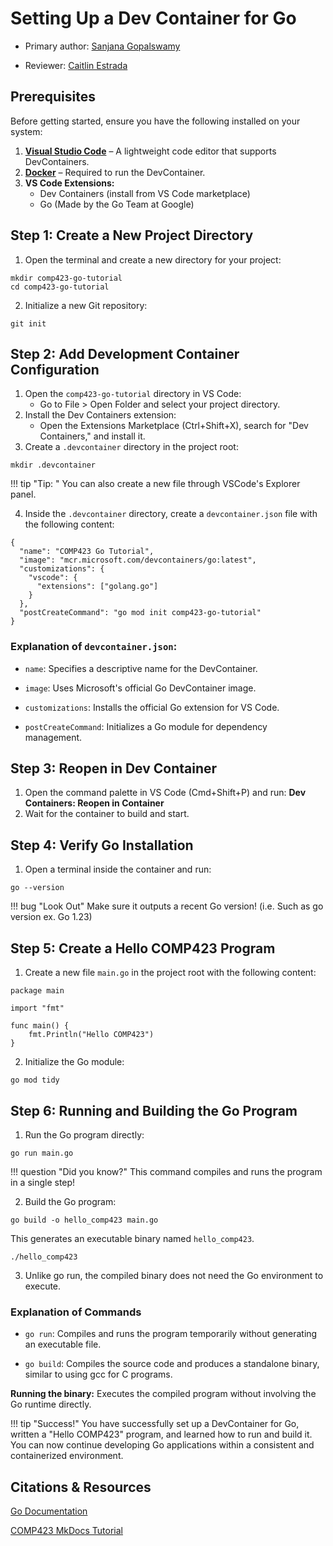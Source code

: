 # Setting Up a Dev Container for Go

* Primary author: [Sanjana Gopalswamy](https://github.com/sgopal08)

* Reviewer: [Caitlin Estrada](https://github.com/caitlinestrada27)


## Prerequisites

Before getting started, ensure you have the following installed on your system:

1. [**Visual Studio Code**](https://code.visualstudio.com/) – A lightweight code editor that supports DevContainers.
2. [**Docker**](https://www.docker.com/products/docker-desktop/) – Required to run the DevContainer.
3. **VS Code Extensions:**
    * Dev Containers (install from VS Code marketplace)
    * Go (Made by the Go Team at Google)

## Step 1: Create a New Project Directory
1. Open the terminal and create a new directory for your project:
```
mkdir comp423-go-tutorial
cd comp423-go-tutorial
```

2. Initialize a new Git repository:
```
git init
```

## Step 2: Add Development Container Configuration
1. Open the `comp423-go-tutorial` directory in VS Code:
    * Go to File > Open Folder and select your project directory.
2. Install the Dev Containers extension:    
    * Open the Extensions Marketplace (Ctrl+Shift+X), search for "Dev Containers," and install it.
3. Create a `.devcontainer` directory in the project root:
```
mkdir .devcontainer
```
!!! tip "Tip: "
    You can also create a new file through VSCode's Explorer panel.

4. Inside the `.devcontainer` directory, create a `devcontainer.json` file with the following content:

```
{
  "name": "COMP423 Go Tutorial",
  "image": "mcr.microsoft.com/devcontainers/go:latest",
  "customizations": {
    "vscode": {
      "extensions": ["golang.go"]
    }
  },
  "postCreateCommand": "go mod init comp423-go-tutorial"
}
```
### Explanation of `devcontainer.json`:

* `name`: Specifies a descriptive name for the DevContainer.

* `image`: Uses Microsoft's official Go DevContainer image.

* `customizations`: Installs the official Go extension for VS Code.

* `postCreateCommand`: Initializes a Go module for dependency management.

## Step 3: Reopen in Dev Container
1. Open the command palette in VS Code (Cmd+Shift+P) and run: **Dev Containers: Reopen in Container**
2. Wait for the container to build and start.

## Step 4: Verify Go Installation
1. Open a terminal inside the container and run:
```
go --version
```
!!! bug "Look Out"
    Make sure it outputs a recent Go version! (i.e. Such as go version ex. Go 1.23)



## Step 5: Create a **Hello COMP423** Program
1. Create a new file `main.go` in the project root with the following content:
```
package main

import "fmt"

func main() {
    fmt.Println("Hello COMP423")
}
```
2. Initialize the Go module:
```
go mod tidy
```

## Step 6: Running and Building the Go Program

1. Run the Go program directly:
```
go run main.go
```
!!! question "Did you know?"
    This command compiles and runs the program in a single step!


2. Build the Go program:

```
go build -o hello_comp423 main.go
```
This generates an executable binary named `hello_comp423`.

```
./hello_comp423
```
3. Unlike go run, the compiled binary does not need the Go environment to execute.

### Explanation of Commands
* `go run`: Compiles and runs the program temporarily without generating an executable file.

* `go build`: Compiles the source code and produces a standalone binary, similar to using gcc for C programs.

**Running the binary:** Executes the compiled program without involving the Go runtime directly.

!!! tip "Success!"
    You have successfully set up a DevContainer for Go, written a "Hello COMP423" program, and learned how to run and build it. You can now continue developing Go applications within a consistent and containerized environment.

## Citations & Resources
[Go Documentation](https://go.dev/doc/)

[COMP423 MkDocs Tutorial](https://comp423-25s.github.io/resources/MkDocs/tutorial/#what-is-a-development-dev-container)